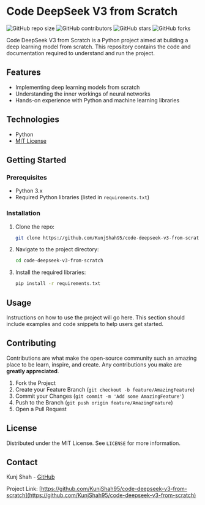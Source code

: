 # Code DeepSeek V3 from Scratch

![GitHub repo size](https://img.shields.io/github/repo-size/KunjShah95/code-deepseek-v3-from-scratch)
![GitHub contributors](https://img.shields.io/github/contributors/KunjShah95/code-deepseek-v3-from-scratch)
![GitHub stars](https://img.shields.io/github/stars/KunjShah95/code-deepseek-v3-from-scratch?style=social)
![GitHub forks](https://img.shields.io/github/forks/KunjShah95/code-deepseek-v3-from-scratch?style=social)

Code DeepSeek V3 from Scratch is a Python project aimed at building a deep learning model from scratch. This repository contains the code and documentation required to understand and run the project.

## Features

- Implementing deep learning models from scratch
- Understanding the inner workings of neural networks
- Hands-on experience with Python and machine learning libraries

## Technologies

- Python
- [MIT License](LICENSE)

## Getting Started

### Prerequisites

- Python 3.x
- Required Python libraries (listed in `requirements.txt`)

### Installation

1. Clone the repo:
    ```sh
    git clone https://github.com/KunjShah95/code-deepseek-v3-from-scratch.git
    ```
2. Navigate to the project directory:
    ```sh
    cd code-deepseek-v3-from-scratch
    ```
3. Install the required libraries:
    ```sh
    pip install -r requirements.txt
    ```

## Usage

Instructions on how to use the project will go here. This section should include examples and code snippets to help users get started.

## Contributing

Contributions are what make the open-source community such an amazing place to be learn, inspire, and create. Any contributions you make are **greatly appreciated**.

1. Fork the Project
2. Create your Feature Branch (`git checkout -b feature/AmazingFeature`)
3. Commit your Changes (`git commit -m 'Add some AmazingFeature'`)
4. Push to the Branch (`git push origin feature/AmazingFeature`)
5. Open a Pull Request

## License

Distributed under the MIT License. See `LICENSE` for more information.

## Contact

Kunj Shah - [GitHub](https://github.com/KunjShah95)

Project Link: [https://github.com/KunjShah95/code-deepseek-v3-from-scratch](https://github.com/KunjShah95/code-deepseek-v3-from-scratch)
